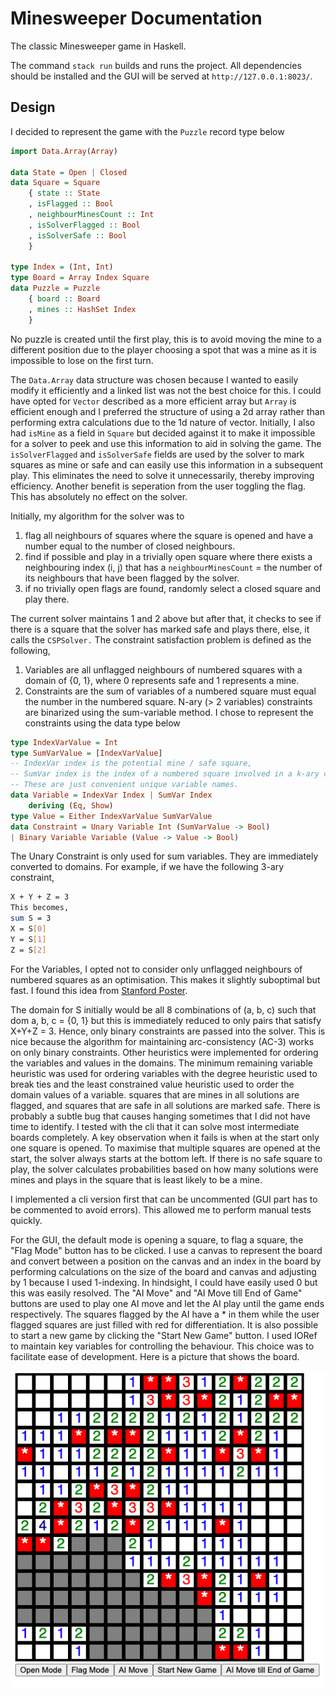 # Minesweeper Documentation

The classic Minesweeper game in Haskell.

The command `stack run` builds and runs the project. All dependencies should be
installed and the GUI will be served at `http://127.0.0.1:8023/`.

## Design

I decided to represent the game with the `Puzzle` record type below

```haskell
import Data.Array(Array)

data State = Open | Closed
data Square = Square
    { state :: State
    , isFlagged :: Bool
    , neighbourMinesCount :: Int
    , isSolverFlagged :: Bool
    , isSolverSafe :: Bool
    }

type Index = (Int, Int)
type Board = Array Index Square
data Puzzle = Puzzle
    { board :: Board
    , mines :: HashSet Index
    }
```

No puzzle is created until the first play, this is to avoid moving the mine to a different position due to the player choosing a spot that was a mine as it is impossible to lose on the first turn.

The `Data.Array` data structure was chosen because I wanted to easily modify it efficiently and a linked list was not the best choice for this. I could have opted for `Vector` described as a more efficient array but `Array` is efficient enough and I preferred the structure of using a 2d array rather than performing extra calculations due to the 1d nature of vector.
Initially, I also had `isMine` as a field in `Square` but decided against it to make it impossible for a solver to peek and use this information to aid in solving the game.
The `isSolverFlagged` and `isSolverSafe` fields are used by the solver to mark squares as mine or safe and can easily use this information in a subsequent play. This eliminates the need to solve it unnecessarily, thereby improving efficiency. Another benefit is seperation from the user toggling the flag. This has absolutely no effect on the solver.

Initially, my algorithm for the solver was to

1. flag all neighbours of squares where the square is opened and have a number equal to the number of closed neighbours.
2. find if possible and play in a trivially open square where there exists a neighbouring index (i, j) that
   has a `neighbourMinesCount` = the number of its neighbours that have been flagged by the solver.
3. if no trivially open flags are found, randomly select a closed square and play there.

The current solver maintains 1 and 2 above but after that, it checks to see if there is a square that the solver has marked safe and plays there, else, it calls the `CSPSolver.` The constraint satisfaction problem is defined as the following,

1. Variables are all unflagged neighbours of numbered squares with a domain of {0, 1}, where 0 represents safe and 1 represents a mine.
2. Constraints are the sum of variables of a numbered square must equal the number in the numbered square. N-ary (> 2 variables) constraints are binarized using the sum-variable method. I chose to represent the constraints using the data type below

```haskell
type IndexVarValue = Int
type SumVarValue = [IndexVarValue]
-- IndexVar index is the potential mine / safe square,
-- SumVar index is the index of a numbered square involved in a k-ary constraint.
-- These are just convenient unique variable names.
data Variable = IndexVar Index | SumVar Index
    deriving (Eq, Show)
type Value = Either IndexVarValue SumVarValue
data Constraint = Unary Variable Int (SumVarValue -> Bool)
| Binary Variable Variable (Value -> Value -> Bool)
```

The Unary Constraint is only used for sum variables. They are immediately converted to domains. For example, if we have the following 3-ary constraint,

```bash
X + Y + Z = 3
This becomes,
sum S = 3
X = S[0]
Y = S[1]
Z = S[2]
```

For the Variables, I opted not to consider only unflagged neighbours of numbered squares as an optimisation. This makes it slightly suboptimal but fast.
I found this idea from [Stanford Poster](https://web.stanford.edu/class/archive/cs/cs221/cs221.1192/2018/restricted/posters/thowarth/poster.pdf).

The domain for S initially would be all 8 combinations of (a, b, c) such that dom a, b, c = {0, 1} but this is immediately reduced to only pairs that satisfy X+Y+Z = 3. Hence, only binary constraints are passed into the solver.
This is nice because the algorithm for maintaining arc-consistency (AC-3) works on only binary constraints. Other heuristics were implemented for ordering the variables and values in the domains. The minimum remaining variable heuristic was used for ordering variables with the degree heuristic used to break ties and the least constrained value heuristic used to order the domain values of a variable.
squares that are mines in all solutions are flagged, and squares that are safe in all solutions are marked safe. There is probably a subtle bug that causes hanging sometimes that I did not have time to identify. I tested with the cli that it can solve most intermediate boards completely. A key observation when it fails is when at the start only one square is opened. To maximise that multiple squares are opened at the start, the solver always starts at the bottom left.
If there is no safe square to play, the solver calculates probabilities based on how many solutions were mines and plays in the square that is least likely to be a mine.


I implemented a cli version first that can be uncommented (GUI part has to be commented to avoid errors). This allowed me to perform manual tests quickly.

For the GUI, the default mode is opening a square, to flag a square, the "Flag Mode" button has to be clicked. I use a canvas to represent the board and convert between a position on the canvas and an index in the board by performing calculations on the size of the board and canvas and adjusting by 1 because I used 1-indexing. In hindsight, I could have easily used 0 but this was easily resolved. The "AI Move" and "AI Move till End of Game" buttons are used to play one AI move and let the AI play until the game ends respectively. The squares flagged by the AI have a \* in them while the user flagged squares are just filled with red for differentiation.
It is also possible to start a new game by clicking the "Start New Game" button.
I used IORef to maintain key variables for controlling the behaviour. This choice was to facilitate ease of development.
Here is a picture that shows the board.

![minesweeper board](minesweeper.png)


